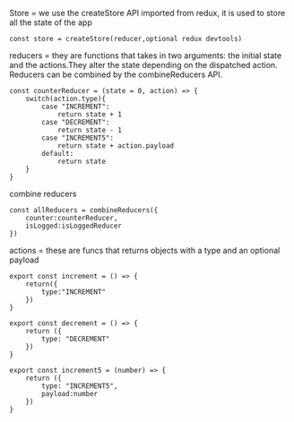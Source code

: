 Store = we use the createStore API imported from redux, it is used to store all the state of the app

    const store = createStore(reducer,optional redux devtools)

reducers = they are functions that takes in two arguments: the initial state and the actions.They alter the state depending on the dispatched action. Reducers can be combined by the combineReducers API.

    const counterReducer = (state = 0, action) => {
        switch(action.type){
            case "INCREMENT":
                return state + 1
            case "DECREMENT":
                return state - 1
            case "INCREMENT5":
                return state + action.payload
            default:
                return state
        }
    }

combine reducers

    const allReducers = combineReducers({
        counter:counterReducer,
        isLogged:isLoggedReducer
    })


actions = these are funcs that returns objects with a type and an optional payload

    export const increment = () => {
        return({
            type:"INCREMENT"
        })
    }

    export const decrement = () => {
        return ({
            type: "DECREMENT"
        })
    }

    export const increment5 = (number) => {
        return ({
            type: "INCREMENT5",
            payload:number
        })
    }